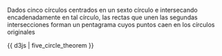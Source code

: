 Dados cinco círculos centrados en un sexto círculo e intersecando encadenadamente en tal círculo, las rectas que unen las segundas intersecciones forman un pentagrama cuyos puntos caen en los círculos originales

{{ d3js | five_circle_theorem }}